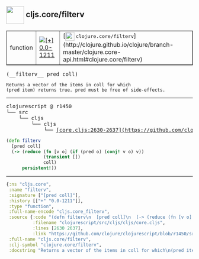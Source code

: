 ## <img width="48px" valign="middle" src="http://i.imgur.com/Hi20huC.png"> cljs.core/filterv

 <table border="1">
<tr>
<td>function</td>
<td><a href="https://github.com/cljsinfo/api-refs/tree/0.0-1211"><img valign="middle" alt="[+] 0.0-1211" src="https://img.shields.io/badge/+-0.0--1211-lightgrey.svg"></a> </td>
<td>
[<img height="24px" valign="middle" src="http://i.imgur.com/1GjPKvB.png"> <samp>clojure.core/filterv</samp>](http://clojure.github.io/clojure/branch-master/clojure.core-api.html#clojure.core/filterv)
</td>
</tr>
</table>

 <samp>
(__filterv__ pred coll)<br>
</samp>

```
Returns a vector of the items in coll for which
(pred item) returns true. pred must be free of side-effects.
```

---

 <pre>
clojurescript @ r1450
└── src
    └── cljs
        └── cljs
            └── <ins>[core.cljs:2630-2637](https://github.com/clojure/clojurescript/blob/r1450/src/cljs/cljs/core.cljs#L2630-L2637)</ins>
</pre>

```clj
(defn filterv
  [pred coll]
  (-> (reduce (fn [v o] (if (pred o) (conj! v o) v))
              (transient [])
              coll)
      persistent!))
```


---

```clj
{:ns "cljs.core",
 :name "filterv",
 :signature ["[pred coll]"],
 :history [["+" "0.0-1211"]],
 :type "function",
 :full-name-encode "cljs.core_filterv",
 :source {:code "(defn filterv\n  [pred coll]\n  (-> (reduce (fn [v o] (if (pred o) (conj! v o) v))\n              (transient [])\n              coll)\n      persistent!))",
          :filename "clojurescript/src/cljs/cljs/core.cljs",
          :lines [2630 2637],
          :link "https://github.com/clojure/clojurescript/blob/r1450/src/cljs/cljs/core.cljs#L2630-L2637"},
 :full-name "cljs.core/filterv",
 :clj-symbol "clojure.core/filterv",
 :docstring "Returns a vector of the items in coll for which\n(pred item) returns true. pred must be free of side-effects."}

```
